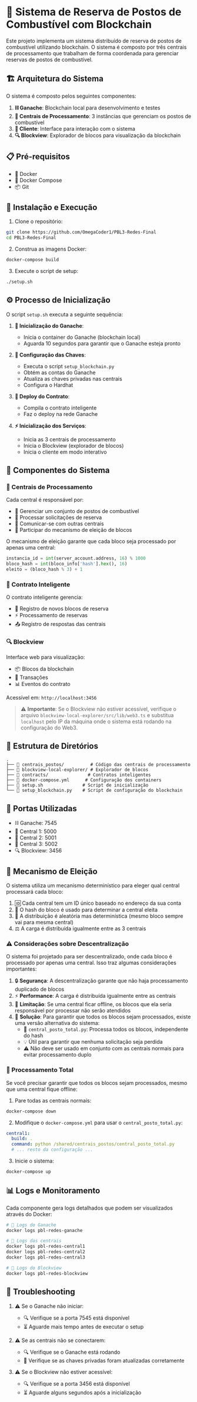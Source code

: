 # 🚗 Sistema de Reserva de Postos de Combustível com Blockchain

Este projeto implementa um sistema distribuído de reserva de postos de combustível utilizando blockchain. O sistema é composto por três centrais de processamento que trabalham de forma coordenada para gerenciar reservas de postos de combustível.

## 🏗️ Arquitetura do Sistema

O sistema é composto pelos seguintes componentes:

1. **⛓️ Ganache**: Blockchain local para desenvolvimento e testes
2. **🏢 Centrais de Processamento**: 3 instâncias que gerenciam os postos de combustível
3. **👤 Cliente**: Interface para interação com o sistema
4. **🔍 Blockview**: Explorador de blocos para visualização da blockchain

## 📋 Pré-requisitos

- 🐳 Docker
- 🐳 Docker Compose
- 📦 Git

## 🚀 Instalação e Execução

1. Clone o repositório:
```bash
git clone https://github.com/OmegaCoder1/PBL3-Redes-Final
cd PBL3-Redes-Final
```

2. Construa as imagens Docker:
```bash
docker-compose build
```

3. Execute o script de setup:
```bash
./setup.sh
```

## ⚙️ Processo de Inicialização

O script `setup.sh` executa a seguinte sequência:

1. **🚀 Inicialização do Ganache**:
   - Inicia o container do Ganache (blockchain local)
   - Aguarda 10 segundos para garantir que o Ganache esteja pronto

2. **🔑 Configuração das Chaves**:
   - Executa o script `setup_blockchain.py`
   - Obtém as contas do Ganache
   - Atualiza as chaves privadas nas centrais
   - Configura o Hardhat

3. **📝 Deploy do Contrato**:
   - Compila o contrato inteligente
   - Faz o deploy na rede Ganache

4. **⚡ Inicialização dos Serviços**:
   - Inicia as 3 centrais de processamento
   - Inicia o Blockview (explorador de blocos)
   - Inicia o cliente em modo interativo

## 🧩 Componentes do Sistema

### 🏢 Centrais de Processamento

Cada central é responsável por:
- 📍 Gerenciar um conjunto de postos de combustível
- 🔄 Processar solicitações de reserva
- 📡 Comunicar-se com outras centrais
- 👑 Participar do mecanismo de eleição de blocos

O mecanismo de eleição garante que cada bloco seja processado por apenas uma central:
```python
instancia_id = int(server_account.address, 16) % 1000
bloco_hash = int(bloco_info['hash'].hex(), 16)
eleito = (bloco_hash % 3) + 1
```

### 📄 Contrato Inteligente

O contrato inteligente gerencia:
- 📝 Registro de novos blocos de reserva
- ⚡ Processamento de reservas
- 📤 Registro de respostas das centrais

### 🔍 Blockview

Interface web para visualização:
- 📦 Blocos da blockchain
- 💸 Transações
- 📊 Eventos do contrato

Acessível em: `http://localhost:3456`

> ⚠️ **Importante**: Se o Blockview não estiver acessível, verifique o arquivo `blockview-local-explorer/src/lib/web3.ts` e substitua `localhost` pelo IP da máquina onde o sistema está rodando na configuração do Web3.

## 📁 Estrutura de Diretórios

```
.
├── 📂 centrais_postos/          # Código das centrais de processamento
├── 📂 blockview-local-explorer/ # Explorador de blocos
├── 📂 contracts/               # Contratos inteligentes
├── 📄 docker-compose.yml      # Configuração dos containers
├── 📄 setup.sh               # Script de inicialização
└── 📄 setup_blockchain.py    # Script de configuração do blockchain
```

## 🔌 Portas Utilizadas

- ⛓️ Ganache: 7545
- 🏢 Central 1: 5000
- 🏢 Central 2: 5001
- 🏢 Central 3: 5002
- 🔍 Blockview: 3456

## 👑 Mecanismo de Eleição

O sistema utiliza um mecanismo determinístico para eleger qual central processará cada bloco:

1. 🆔 Cada central tem um ID único baseado no endereço da sua conta
2. 🔄 O hash do bloco é usado para determinar a central eleita
3. 🎲 A distribuição é aleatória mas determinística (mesmo bloco sempre vai para mesma central)
4. ⚖️ A carga é distribuída igualmente entre as 3 centrais

### ⚠️ Considerações sobre Descentralização

O sistema foi projetado para ser descentralizado, onde cada bloco é processado por apenas uma central. Isso traz algumas considerações importantes:

1. 🔒 **Segurança**: A descentralização garante que não haja processamento duplicado de blocos
2. ⚡ **Performance**: A carga é distribuída igualmente entre as centrais
3. 🚫 **Limitação**: Se uma central ficar offline, os blocos que ela seria responsável por processar não serão atendidos
4. 🔄 **Solução**: Para garantir que todos os blocos sejam processados, existe uma versão alternativa do sistema:
   - 📄 `central_posto_total.py`: Processa todos os blocos, independente do hash
   - 💡 Útil para garantir que nenhuma solicitação seja perdida
   - ⚠️ Não deve ser usado em conjunto com as centrais normais para evitar processamento duplo

### 🔄 Processamento Total

Se você precisar garantir que todos os blocos sejam processados, mesmo que uma central fique offline:

1. Pare todas as centrais normais:
```bash
docker-compose down
```

2. Modifique o `docker-compose.yml` para usar o `central_posto_total.py`:
```yaml
central1:
  build: .
  command: python /shared/centrais_postos/central_posto_total.py
  # ... resto da configuração ...
```

3. Inicie o sistema:
```bash
docker-compose up
```

## 📊 Logs e Monitoramento

Cada componente gera logs detalhados que podem ser visualizados através do Docker:

```bash
# 📝 Logs do Ganache
docker logs pbl-redes-ganache

# 📝 Logs das centrais
docker logs pbl-redes-central1
docker logs pbl-redes-central2
docker logs pbl-redes-central3

# 📝 Logs do Blockview
docker logs pbl-redes-blockview
```

## 🔧 Troubleshooting

1. ⚠️ Se o Ganache não iniciar:
   - 🔍 Verifique se a porta 7545 está disponível
   - ⏳ Aguarde mais tempo antes de executar o setup

2. ⚠️ Se as centrais não se conectarem:
   - 🔍 Verifique se o Ganache está rodando
   - 🔑 Verifique se as chaves privadas foram atualizadas corretamente

3. ⚠️ Se o Blockview não estiver acessível:
   - 🔍 Verifique se a porta 3456 está disponível
   - ⏳ Aguarde alguns segundos após a inicialização
